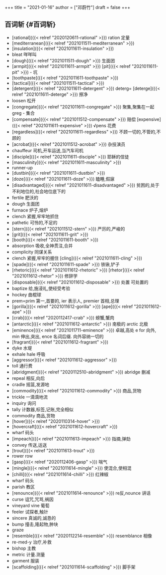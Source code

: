 +++
title = "2021-01-16"
author = ["邓蔚竹"]
draft = false
+++

## 百词斩 {#百词斩}

-   [rational]({{< relref "2020120611-rational" >}}) ration 定量
-   [mediterranean]({{< relref "2021011511-mediterranean" >}})
-   [insulation]({{< relref "2021011611-insulation" >}})
-   bleat 咩咩叫
-   [dough]({{< relref "2021011511-dough" >}}) 生面团
-   [armpit]({{< relref "2021011611-armpit" >}}) [pit]({{< relref "2021011611-pit" >}}) - 坑
-   [toothpaste]({{< relref "2021011611-toothpaste" >}})
-   [tactical]({{< relref "2021011511-tactical" >}})
-   [detergent]({{< relref "2021011611-detergent" >}}) deterg= [deterge]({{< relref "2021011611-deterge" >}}) 擦净
-   loosen 松开
-   [congregate]({{< relref "2021011611-congregate" >}}) 聚集,聚集在一起 greg - 集合
-   [compensate]({{< relref "2021011512-compensate" >}}) 赔偿 [expensive]({{< relref "2021011611-expensive" >}}) √pens 花费
-   [regardless]({{< relref "2021011611-regardless" >}}) 不顾一切的,不管的,不顾的
-   [acrobat]({{< relref "2021011512-acrobat" >}}) 杂技演员
-   chauffeur 司机,开车运送,当汽车司机
-   [disciple]({{< relref "2021011611-disciple" >}}) 耶稣的信徒
-   [masculinity]({{< relref "2021011611-masculinity" >}})
-   runner-up
-   [dustbin]({{< relref "2021011611-dustbin" >}})
-   [doze]({{< relref "2021011611-doze" >}}) 瞌睡,假寐
-   [disadvantaged]({{< relref "2021011611-disadvantaged" >}}) 贫困的,处于不利地位的,社会地位底下的
-   fertile 肥沃的
-   dough 生面团
-   furnace 炉子,熔炉
-   clench 紧握,牢牢地抓住
-   pathetic 可怜的,不足的
-   [stern]({{< relref "2021011512-stern" >}}) 严厉的,严峻的
-   [grit]({{< relref "2021011611-grit" >}})
-   [booth]({{< relref "2021011611-booth" >}})
-   absorption 吸收,全神贯注,合并
-   complicity 同谋关系
-   clench 紧握,牢牢的握住 [cling]({{< relref "2021011611-cling" >}})
-   [spade]({{< relref "2021011611-spade" >}}) 铁锹,铲子
-   [rhetoric]({{< relref "2021011612-rhetoric" >}}) [rhetor]({{< relref "2021011612-rhetor" >}}) 修辞学
-   [disposable]({{< relref "2021011612-disposable" >}}) 处置 可处置的
-   baptize 给,施浸礼,使经受考验
-   hockey 曲棍球
-   prem=prim 第一,首要的, ier 表示人, premier 首相,总理
-   [gorilla]({{< relref "2021011612-gorilla" >}}) [ape]({{< relref "2021011612-ape" >}})
-   [crab]({{< relref "2020112417-crab" >}}) 螃蟹,蟹肉
-   [antarctic]({{< relref "2021011612-antarctic" >}}) 南极的 arctic 北极
-   [eminence]({{< relref "2021011711-eminence" >}}) 卓越,高处 e for 向外, min 伸出,突出, ence 名词后缀. 向外容纳一切的
-   [fragrant]({{< relref "2021011612-fragrant" >}})
-   dyke 水堤
-   exhale hale 呼吸
-   [aggressor]({{< relref "2021011612-aggressor" >}})
-   toll 通行费
-   [abridgment]({{< relref "2020112510-abridgment" >}}) abridge 删减
-   repeal 相反,向后
-   cradle 摇篮,发源地
-   [commodity]({{< relref "2021011612-commodity" >}}) 商品,货物
-   trickle 一滴滴地流
-   inquiry 询问
-   tally 计数器,标签,记账,完全相似
-   commodity 商品,货物
-   [hover]({{< relref "2020110314-hover" >}})
-   [hovercraft]({{< relref "2021011612-hovercraft" >}})
-   wharf 码头
-   [impeach]({{< relref "2021011613-impeach" >}}) 指摘,弹劾
-   convey 传送,运送
-   [trout]({{< relref "2021011613-trout" >}})
-   rower row
-   [gasp]({{< relref "2020112406-gasp" >}}) 喘气
-   [mingle]({{< relref "2021011614-mingle" >}}) 使混合,使相混
-   [chilli]({{< relref "2021011614-chilli" >}}) 红辣椒
-   wharf 码头
-   parish 教区
-   [renounce]({{< relref "2021011614-renounce" >}}) re反,nounce 讲话
-   curse 诅咒,咒骂,祸因
-   vineyard vine 葡萄
-   feeler 试探者,触针
-   sincere 真诚的,诚恳的
-   bump 撞击,隆起物,肿块
-   graze
-   [resemble]({{< relref "2020112214-resemble" >}}) resemblance 相像
-   re-med-y 治疗,补救
-   bishop 主教
-   metric 计量.测量
-   garment 服装
-   [scaffolding]({{< relref "2021011614-scaffolding" >}})  脚手架